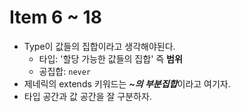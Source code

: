 # Item 6 ~ 18

- Type이 값들의 집합이라고 생각해야된다.
    - 타입: '할당 가능한 값들의 집합' 즉 **범위**
    - 공집합: `never`
- 제네릭의 extends 키워드는 ***~의 부분집합***이라고 여기자.
- 타입 공간과 값 공간을 잘 구분하자.